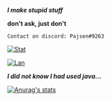 ***I make stupid stuff***

**don't ask, just don't**

``Contact on discord: Pajsen#9263`` 

[![Stat](https://github-readme-stats.vercel.app/api?username=pajsen9263&show_icons=true&theme=radical&count_private=true)](https://github.com/pajsen9263)

[![Lan  ](https://github-readme-stats.vercel.app/api/top-langs/?username=pajsen9263&show_icons=true&theme=radical&hide=html,scss,css)](https://github.com/pajsen9263)

***I did not know I had used java...***

[![Anurag's  stats](https://github-readme-stats.vercel.app/api/wakatime/?username=pajsen&theme=radical)](https://github.com/pajsen9263)
